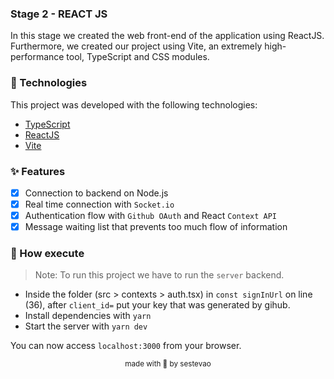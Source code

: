 ### Stage 2 - REACT JS

In this stage we created the web front-end of the application using ReactJS. Furthermore, we created our project using Vite, an extremely high-performance tool, TypeScript and CSS modules.

### 🧪 Technologies

This project was developed with the following technologies:

- [TypeScript](https://www.typescriptlang.org/)
- [ReactJS](https://reactjs.org/)
- [Vite](https://vitejs.dev/)

### ✨ Features

- [x] Connection to backend on Node.js
- [x] Real time connection with `Socket.io`
- [x] Authentication flow with `Github OAuth` and React `Context API`
- [x] Message waiting list that prevents too much flow of information

### 🚀 How execute

> Note: To run this project we have to run the `server` backend.

- Inside the folder (src > contexts > auth.tsx) in `const signInUrl` on line (36), after `client_id=` put your key that was generated by gihub.
- Install dependencies with `yarn`
- Start the server with `yarn dev`

You can now access `localhost:3000` from your browser.

<p align="center"><sub>made with 💜 by sestevao</sub></p>
